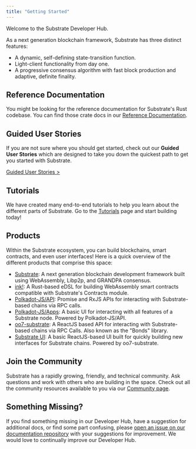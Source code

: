 ```yaml
---
title: "Getting Started"
---
```


Welcome to the Substrate Developer Hub. 

As a next generation blockchain framework, Substrate has three distinct features:

* A dynamic, self-defining state-transition function.
* Light-client functionality from day one.
* A progressive consensus algorithm with fast block production and adaptive, definite finality.

## Reference Documentation

You might be looking for the reference documentation for Substrate's Rust codebase. You can find those crate docs in our [Reference Documentation](https://substrate.dev/rustdocs).

## Guided User Stories

If you are not sure where you should get started, check out our **Guided User Stories** which are designed to take you down the quickest path to get you started with Substrate.

<a class="btn btn-secondary primary-color text-white" href="/en/who/">Guided User Stories &gt;</a>

## Tutorials

We have created many end-to-end tutorials to help you learn about the different parts of Substrate. Go to the [Tutorials](/tutorials/) page and start building today!

## Products

Within the Substrate ecosystem, you can build blockchains, smart contracts, and even user interfaces! Here is a quick overview of the different products that comprise this space:

* [Substrate](https://github.com/paritytech/substrate): A next generation blockchain development framework built using WebAssembly, Libp2p, and GRANDPA consensus.
* [ink!](https://github.com/paritytech/ink): A Rust-based eDSL for building WebAssembly smart contracts compatible with Substrate's Contracts module.
* [Polkadot-JS/API](https://github.com/polkadot-js/api): Promise and RxJS APIs for interacting with Substrate-based chains via RPC calls.
* [Polkadot-JS/Apps](https://github.com/polkadot-js/apps): A basic UI for interacting with all features of a Substrate node. Powered by Polkadot-JS/API.
* [oo7-substrate](https://github.com/paritytech/oo7/tree/master/packages/oo7-substrate): A ReactJS based API for interacting with Substrate-based chains via RPC Calls. Also known as the "Bonds" library.
* [Substrate UI](https://github.com/paritytech/substrate-ui): A basic ReactJS-based UI built for quickly building new interfaces for Substrate chains. Powered by oo7-substrate.

## Join the Community

Substrate has a rapidly growing, friendly, and technical community. Ask questions and work with others who are building in the space. Check out all the community resources available to you via our [Community page](/community/).

## Something Missing?

If you find something missing in our Developer Hub, have a suggestion for additional docs, or find some part confusing, please [open an issue on our documentation repository](https://github.com/substrate-developer-hub/substrate-developer-hub.github.io/issues) with your suggestions for improvement. We would love to continually improve our Developer Hub.
